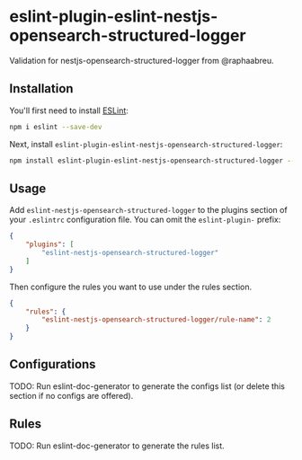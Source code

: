 # eslint-plugin-eslint-nestjs-opensearch-structured-logger

Validation for nestjs-opensearch-structured-logger from @raphaabreu.

## Installation

You'll first need to install [ESLint](https://eslint.org/):

```sh
npm i eslint --save-dev
```

Next, install `eslint-plugin-eslint-nestjs-opensearch-structured-logger`:

```sh
npm install eslint-plugin-eslint-nestjs-opensearch-structured-logger --save-dev
```

## Usage

Add `eslint-nestjs-opensearch-structured-logger` to the plugins section of your `.eslintrc` configuration file. You can omit the `eslint-plugin-` prefix:

```json
{
    "plugins": [
        "eslint-nestjs-opensearch-structured-logger"
    ]
}
```


Then configure the rules you want to use under the rules section.

```json
{
    "rules": {
        "eslint-nestjs-opensearch-structured-logger/rule-name": 2
    }
}
```



## Configurations

<!-- begin auto-generated configs list -->
TODO: Run eslint-doc-generator to generate the configs list (or delete this section if no configs are offered).
<!-- end auto-generated configs list -->



## Rules

<!-- begin auto-generated rules list -->
TODO: Run eslint-doc-generator to generate the rules list.
<!-- end auto-generated rules list -->


